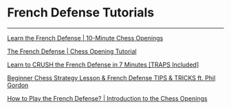 ﻿# French Defense Tutorials

---

[Learn the French Defense \| 10-Minute Chess Openings](https://www.youtube.com/watch?v=5pec-u6PSvA)

[The French Defense \| Chess Opening Tutorial](https://www.youtube.com/watch?v=FWHmExgllRo)

[Learn to CRUSH the French Defense in 7 Minutes \[TRAPS Included\]](https://www.youtube.com/watch?v=Xld_sJwdk8k)

[Beginner Chess Strategy Lesson & French Defense TIPS & TRICKS ft. Phil Gordon](https://www.youtube.com/watch?v=oCmXsjjSlYo)

[How to Play the French Defense? \| Introduction to the Chess Openings](https://www.youtube.com/watch?v=ti2opYgeYg0)

